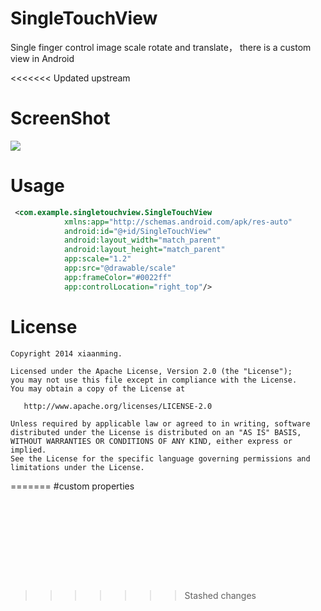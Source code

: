 # SingleTouchView
Single finger control image scale rotate and translate， there is a custom view in Android

<<<<<<< Updated upstream
# ScreenShot
![](https://github.com/xiaanming/SingleTouchView/blob/master/sample.gif)


# Usage
``` xml
 <com.example.singletouchview.SingleTouchView
            xmlns:app="http://schemas.android.com/apk/res-auto"
            android:id="@+id/SingleTouchView"
            android:layout_width="match_parent"
            android:layout_height="match_parent"
            app:scale="1.2"
            app:src="@drawable/scale"
            app:frameColor="#0022ff"
            app:controlLocation="right_top"/>
``` 

# License
```
Copyright 2014 xiaanming.

Licensed under the Apache License, Version 2.0 (the "License");
you may not use this file except in compliance with the License.
You may obtain a copy of the License at

   http://www.apache.org/licenses/LICENSE-2.0

Unless required by applicable law or agreed to in writing, software
distributed under the License is distributed on an "AS IS" BASIS,
WITHOUT WARRANTIES OR CONDITIONS OF ANY KIND, either express or implied.
See the License for the specific language governing permissions and
limitations under the License.
```
=======
#custom properties
<resources>
    <declare-styleable name="SingleTouchView">
        <attr name="src" format="reference" />           
        <attr name="editable" format="boolean"/>          
        <attr name="frameColor" format="color" />         
        <attr name="frameWidth" format="dimension" />     
        <attr name="framePadding" format="dimension" />   
        <attr name="degree" format="float" />             
        <attr name="scale" format="float" />              
        <attr name="controlDrawable" format="reference"/> 
        <attr name="controlLocation">                    
            <enum name="left_top" value="0" />
            <enum name="right_top" value="1" />
            <enum name="right_bottom" value="2" />
            <enum name="left_bottom" value="3" />
        </attr>
    </declare-styleable>
</resources>


#
>>>>>>> Stashed changes
